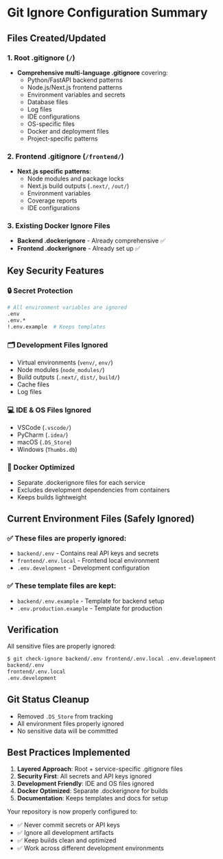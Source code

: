 # Git Ignore Configuration Summary

## Files Created/Updated

### 1. Root .gitignore (`/`)
- **Comprehensive multi-language .gitignore** covering:
  - Python/FastAPI backend patterns
  - Node.js/Next.js frontend patterns  
  - Environment variables and secrets
  - Database files
  - Log files
  - IDE configurations
  - OS-specific files
  - Docker and deployment files
  - Project-specific patterns

### 2. Frontend .gitignore (`/frontend/`)
- **Next.js specific patterns**:
  - Node modules and package locks
  - Next.js build outputs (`.next/`, `/out/`)
  - Environment variables
  - Coverage reports
  - IDE configurations

### 3. Existing Docker Ignore Files
- **Backend .dockerignore** - Already comprehensive ✅
- **Frontend .dockerignore** - Already set up ✅

## Key Security Features

### 🔒 Secret Protection
```bash
# All environment variables are ignored
.env
.env.*
!.env.example  # Keeps templates
```

### 🗂️ Development Files Ignored
- Virtual environments (`venv/`, `env/`)
- Node modules (`node_modules/`)
- Build outputs (`.next/`, `dist/`, `build/`)
- Cache files
- Log files

### 💻 IDE & OS Files Ignored
- VSCode (`.vscode/`)
- PyCharm (`.idea/`)
- macOS (`.DS_Store`)
- Windows (`Thumbs.db`)

### 🐳 Docker Optimized
- Separate .dockerignore files for each service
- Excludes development dependencies from containers
- Keeps builds lightweight

## Current Environment Files (Safely Ignored)

### ✅ These files are properly ignored:
- `backend/.env` - Contains real API keys and secrets
- `frontend/.env.local` - Frontend local environment
- `.env.development` - Development configuration

### ✅ These template files are kept:
- `backend/.env.example` - Template for backend setup
- `.env.production.example` - Template for production

## Verification

All sensitive files are properly ignored:
```bash
$ git check-ignore backend/.env frontend/.env.local .env.development
backend/.env
frontend/.env.local  
.env.development
```

## Git Status Cleanup

- Removed `.DS_Store` from tracking
- All environment files properly ignored
- No sensitive data will be committed

## Best Practices Implemented

1. **Layered Approach**: Root + service-specific .gitignore files
2. **Security First**: All secrets and API keys ignored
3. **Development Friendly**: IDE and OS files ignored
4. **Docker Optimized**: Separate .dockerignore for builds
5. **Documentation**: Keeps templates and docs for setup

Your repository is now properly configured to:
- ✅ Never commit secrets or API keys
- ✅ Ignore all development artifacts  
- ✅ Keep builds clean and optimized
- ✅ Work across different development environments